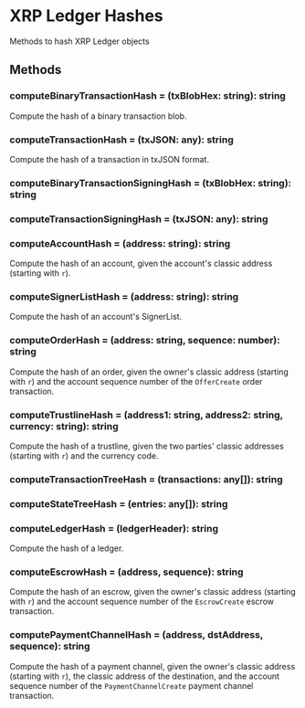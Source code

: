 # XRP Ledger Hashes

Methods to hash XRP Ledger objects

## Methods

### computeBinaryTransactionHash = (txBlobHex: string): string

Compute the hash of a binary transaction blob.

### computeTransactionHash = (txJSON: any): string

Compute the hash of a transaction in txJSON format.

### computeBinaryTransactionSigningHash = (txBlobHex: string): string

### computeTransactionSigningHash = (txJSON: any): string

### computeAccountHash = (address: string): string

Compute the hash of an account, given the account's classic address (starting with `r`).

### computeSignerListHash = (address: string): string

Compute the hash of an account's SignerList.

### computeOrderHash = (address: string, sequence: number): string

Compute the hash of an order, given the owner's classic address (starting with `r`) and the account sequence number of the `OfferCreate` order transaction.

### computeTrustlineHash = (address1: string, address2: string, currency: string): string

Compute the hash of a trustline, given the two parties' classic addresses (starting with `r`) and the currency code.

### computeTransactionTreeHash = (transactions: any[]): string

### computeStateTreeHash = (entries: any[]): string

### computeLedgerHash = (ledgerHeader): string

Compute the hash of a ledger.

### computeEscrowHash = (address, sequence): string

Compute the hash of an escrow, given the owner's classic address (starting with `r`) and the account sequence number of the `EscrowCreate` escrow transaction.

### computePaymentChannelHash = (address, dstAddress, sequence): string

Compute the hash of a payment channel, given the owner's classic address (starting with `r`), the classic address of the destination, and the account sequence number of the `PaymentChannelCreate` payment channel transaction.

